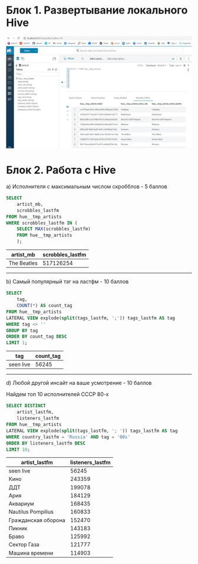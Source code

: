 # Блок 1. Развертывание локального Hive

![img](screen/Hue.JPG)

# Блок 2. Работа с Hive

a) Исполнителя с максимальным числом скробблов - 5 баллов

```sql
SELECT
    artist_mb,
    scrobbles_lastfm
FROM hue__tmp_artists
WHERE scrobbles_lastfm IN (
    SELECT MAX(scrobbles_lastfm)
    FROM hue__tmp_artists
    );
```

| artist_mb | scrobbles_lastfm |
| --- | --- |
| The Beatles | 517126254 |
____________________

b) Самый популярный тэг на ластфм - 10 баллов

```sql
SELECT
    tag,
    COUNT(*) AS count_tag
FROM hue__tmp_artists
LATERAL VIEW explode(split(tags_lastfm, ';')) tags_lastfm AS tag
WHERE tag <> ''
GROUP BY tag
ORDER BY count_tag DESC
LIMIT 1;
```

| tag | count_tag |
| --- | --- |
| seen live | 56245 |
____________________

d) Любой другой инсайт на ваше усмотрение - 10 баллов

Найдем топ 10 исполнителей СССР 80-х

```sql
SELECT DISTINCT
    artist_lastfm,
    listeners_lastfm
FROM hue__tmp_artists
LATERAL VIEW explode(split(tags_lastfm, '; ')) tags_lastfm AS tag
WHERE country_lastfm = 'Russia' AND tag = '80s'
ORDER BY listeners_lastfm DESC
LIMIT 10;
```

| artist_lastfm | listeners_lastfm |
| --- | --- |
| seen live | 56245 |
| Кино | 243359 |
| ДДТ | 199078 |
| Ария | 184129 |
| Аквариум | 168435 |
| Nautilus Pompilius | 160833 |
| Гражданская оборона | 152470 |
| Пикник | 143183 |
| Браво | 125992 |
| Сектор Газа | 121777 |
| Машина времени | 114903 |
